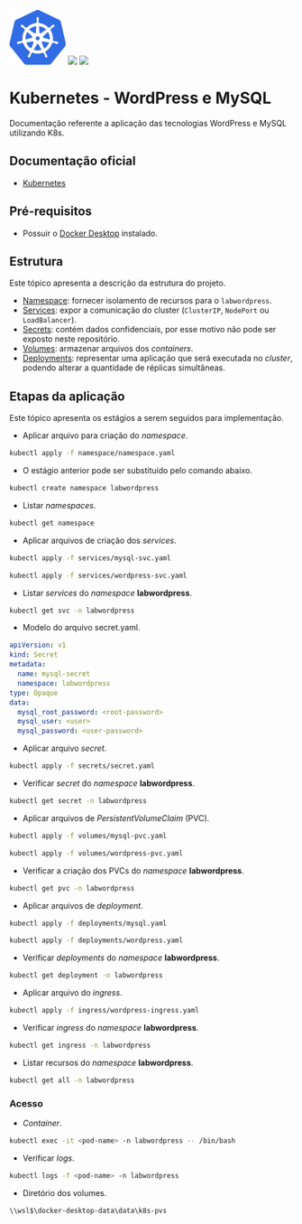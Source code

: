 <img src="https://github.com/kubernetes/kubernetes/raw/master/logo/logo.png" width="100"> <img src="https://user-images.githubusercontent.com/112975441/202521730-762beeae-fc01-4711-9657-fab46c3c486e.png" width="100"> <img src="https://user-images.githubusercontent.com/112975441/202522596-0dcacd65-ffb6-49fd-b7c7-474d8b03c355.png" width="100">

# Kubernetes - WordPress e MySQL
Documentação referente a aplicação das tecnologias WordPress e MySQL utilizando K8s.

## Documentação oficial
- [Kubernetes](https://kubernetes.io/docs/home/)

## Pré-requisitos
- Possuir o [Docker Desktop](https://docs.docker.com/get-docker/) instalado.

## Estrutura
Este tópico apresenta a descrição da estrutura do projeto.  
- [Namespace](/namespace/namespace.yaml): fornecer isolamento de recursos para o `labwordpress`.
- [Services](/services): expor a comunicação do cluster (`ClusterIP`, `NodePort` ou `LoadBalancer`).
- [Secrets](https://kubernetes.io/docs/concepts/configuration/secret/): contém dados confidenciais, por esse motivo não pode ser exposto neste repositório.
- [Volumes](/volumes): armazenar arquivos dos *containers*.
- [Deployments](/deployments): representar uma aplicação que será executada no *cluster*, podendo alterar a quantidade de réplicas simultâneas.  

## Etapas da aplicação
Este tópico apresenta os estágios a serem seguidos para implementação.  
- Aplicar arquivo para criação do *namespace*.
```sh
kubectl apply -f namespace/namespace.yaml
```
- O estágio anterior pode ser substituído pelo comando abaixo.
```sh
kubectl create namespace labwordpress
```
- Listar *namespaces*.
```sh
kubectl get namespace
```
- Aplicar arquivos de criação dos *services*.
```sh
kubectl apply -f services/mysql-svc.yaml
```
```sh
kubectl apply -f services/wordpress-svc.yaml
```
- Listar *services* do *namespace* **labwordpress**.
```sh
kubectl get svc -n labwordpress
```
- Modelo do arquivo secret.yaml.
```yaml
apiVersion: v1
kind: Secret
metadata:
  name: mysql-secret
  namespace: labwordpress
type: Opaque
data:
  mysql_root_password: <root-password>
  mysql_user: <user>
  mysql_password: <user-password>
```
- Aplicar arquivo *secret*.
```sh
kubectl apply -f secrets/secret.yaml
```
- Verificar *secret* do *namespace* **labwordpress**.
```sh
kubectl get secret -n labwordpress
```
- Aplicar arquivos de *PersistentVolumeClaim* (PVC).
```sh
kubectl apply -f volumes/mysql-pvc.yaml
```
```sh
kubectl apply -f volumes/wordpress-pvc.yaml
```
- Verificar a criação dos PVCs do *namespace* **labwordpress**.
```sh
kubectl get pvc -n labwordpress
```
- Aplicar arquivos de *deployment*.
```sh
kubectl apply -f deployments/mysql.yaml
```
```sh
kubectl apply -f deployments/wordpress.yaml
```
- Verificar *deployments* do *namespace* **labwordpress**.
```sh
kubectl get deployment -n labwordpress
```
- Aplicar arquivo do *ingress*.
```sh
kubectl apply -f ingress/wordpress-ingress.yaml
```
- Verificar *ingress* do *namespace* **labwordpress**.
```sh
kubectl get ingress -n labwordpress
```
- Listar recursos do *namespace* **labwordpress**.
```sh
kubectl get all -n labwordpress
```

### Acesso
- *Container*.
```sh
kubectl exec -it <pod-name> -n labwordpress -- /bin/bash
```
- Verificar *logs*.
```sh
kubectl logs -f <pod-name> -n labwordpress
```
- Diretório dos volumes.
```sh
\\wsl$\docker-desktop-data\data\k8s-pvs
```
